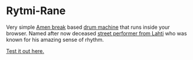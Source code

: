 # Rytmi-Rane

Very simple [Amen break] based [drum machine] that runs inside your browser.
Named after now deceased [street performer from Lahti] who was known for his
amazing sense of rhythm.

[Test it out here.](https://rauli.dev/rytmirane/)

[Amen break]: https://en.wikipedia.org/wiki/Amen_break
[drum machine]: https://en.wikipedia.org/wiki/Drum_machine
[street performer from Lahti]: https://www.youtube.com/watch?v=UcG3Mjbrz34
